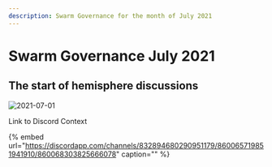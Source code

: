 ```yaml
---
description: Swarm Governance for the month of July 2021
---
```


# Swarm Governance July 2021

## The start of hemisphere discussions

![2021-07-01](https://user-images.githubusercontent.com/25156451/124162622-8ec29b00-da96-11eb-90d7-4ec46dd4c48e.png)

Link to Discord Context

{% embed url="https://discordapp.com/channels/832894680290951179/860065719851941910/860068303825666078" caption="" %}

